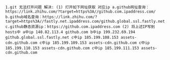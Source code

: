 `1.git 无法打开问题
解决: (1) 打开如下网址获取 对应ip
        a.github网址查询：https://link.zhihu.com/?target=https%3A//github.com.ipaddress.com/
        b.github域名查询：https://link.zhihu.com/?target=https%3A//fastly.net.ipaddress.com/github.global.ssl.fastly.net
        c.github静态资源ip：https://github.com.ipaddress.com
      (2) 将上述IP写到hosts中
            a中ip 140.82.113.4 github.com
            b中ip 199.232.69.194 github.global.ssl.fastly.net
            c中ip 185.199.108.153 assets-cdn.github.com
            c中ip 185.199.109.153 assets-cdn.github.com
            c中ip 185.199.110.153 assets-cdn.github.com
            c中ip 185.199.111.153 assets-cdn.github.com `